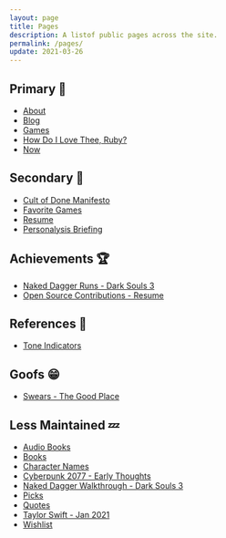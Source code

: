 ```yaml
---
layout: page
title: Pages
description: A listof public pages across the site.
permalink: /pages/
update: 2021-03-26
---
```


## Primary :100:

* [About][about]
* [Blog][blog]
* [Games][games]
* [How Do I Love Thee, Ruby?][ruby]
* [Now][now]

## Secondary :dizzy:

* [Cult of Done Manifesto][cult of done]
* [Favorite Games][favorite games]
* [Resume][resume]
* [Personalysis Briefing][personalysis]

## Achievements :trophy:

* [Naked Dagger Runs - Dark Souls 3][naked dagger]
* [Open Source Contributions - Resume][resume opensource]

## References :memo:

* [Tone Indicators][tone indicators]

## Goofs :grin:

* [Swears - The Good Place][swears]

## Less Maintained :zzz:

* [Audio Books][audio books]
* [Books][books]
* [Character Names][character names]
* [Cyberpunk 2077 - Early Thoughts][cyberpunk 2077]
* [Naked Dagger Walkthrough - Dark Souls 3][naked dagger walkthrough]
* [Picks][picks]
* [Quotes][quotes]
* [Taylor Swift - Jan 2021][taylor swift]
* [Wishlist][wishlist]


[about]: /about/
[audio books]: /audio-books/
[blog]: /
[books]: /books/
[character names]: /character-names/
[cult of done]: /cult-of-done/
[cyberpunk 2077]: /cyberpunk-2077/
[favorite games]: /favorite-games/
[games]: /games/
[naked dagger]: /naked-dagger/
[naked dagger walkthrough]: /naked-dagger-walkthrough-dark-souls-3/
[now]: /now/
[personalysis]: /personalysis/
[picks]: /picks/
[quotes]: /quotes/
[resume]: /resume/
[resume opensource]: /resume/#open-source-contributions-octocat
[ruby]: /ruby/
[swears]: /swears/
[taylor swift]: /taylor-swift/
[tone indicators]: /tone-indicators
[wishlist]: /wishlist/
